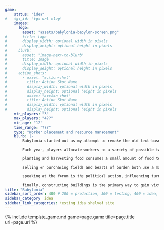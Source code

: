 ```yaml
---
game:
    status: "idea"
#   tgc_id: "tgc-url-slug"
    images:
      logo:
        asset: "assets/babylonia-babylon-screen.png"
#       title: Logo
#       display_width: optional width in pixels
#       display_height: optional height in pixels
#     blurb:
#       asset: "image-next-to-blurb"
#       title: Image
#       display_width: optional width in pixels
#       display_height: optional height in pixels
#     action_shots:
#       - asset: "action-shot"
#         title: Action Shot Name
#         display_width: optional width in pixels
#         display_height: optional height in pixels
#       - asset: "action-shot"
#         title: Action Shot Name
#         display_width: optional width in pixels
#         display_height: optional height in pixels
    min_players: "3"
    max_players: "4??"
    min_age: "12"
    time_range: "???"
    type: "Worker placement and resource management"
    blurb: |-
        Babylonia started out as my attempt to remake the old text-based computer game "Hamurabi", and evolved into a worker placement and competitive bidding game.

        Each year, players allocate workers to a variety of possible tasks:  planting and harvesting food, selling or purchasing fields, selling or purchasing beasts of burden, speaking at the forum, or helping to construct buildings.

        planting and harvesting food consumes a small amount of food to be used for seed, and then adds a (usually larger) amount of food based on a random harvest result.

        selling or purchasing fields and beasts of burden both use a market system that changes the price based on the number of buyers and sellers at any one time; the price is paid in food.  Beasts of burden can act as additional workers when paired with an actual worker.

        speaking at the forum is the political action, influencing turn order.

        finally, constructing buildings is the primary way to gain victory points:  when a building is constructed, it is added to the kingdom which contributed the most work into building it by dedicating workers (and beasts of burden) to the building's construction (this is the "competitive bidding" part of the game).  small and medium sized buildings have effects on the yearly management of the kingdom, and the large monuments give bonus victory points at the end of the game.
title: "Babylonia"
sidebar_sort_order: 400 # 200 = production, 300 = testing, 400 = idea, 500 = shelved
sidebar_category: idea
sidebar_link_categories: testing idea shelved site
---
```

{% include template_game.md game=page.game title=page.title url=page.url %}
